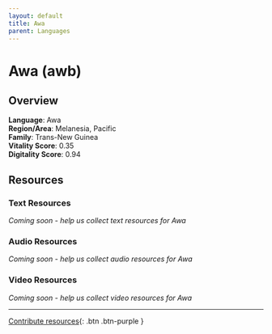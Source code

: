 ```yaml
---
layout: default
title: Awa
parent: Languages
---
```


# Awa (awb)

## Overview

**Language**: Awa  
**Region/Area**: Melanesia, Pacific  
**Family**: Trans-New Guinea  
**Vitality Score**: 0.35  
**Digitality Score**: 0.94  

## Resources

### Text Resources
*Coming soon - help us collect text resources for Awa*

### Audio Resources
*Coming soon - help us collect audio resources for Awa*

### Video Resources
*Coming soon - help us collect video resources for Awa*

---

[Contribute resources](https://fairtrain.github.io/){: .btn .btn-purple }
